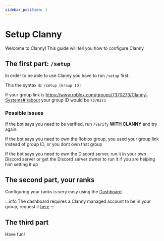 ```yaml
---
sidebar_position: 1
---
```


# Setup Clanny

Welcome to Clanny! This guide will tell you how to configure Clanny

## The first part: `/setup`

In order to be able to use Clanny you have to run `/setup` first.

This the syntax is: `/setup [Group ID]`

If your group link is https://www.roblox.com/groups/7370273/Clanny-Systems#!/about your group ID would be `7370273`

### Possible issues

If the bot says you need to be verified, run `/verify` **WITH CLANNY** and try again.

If the bot says you need to own the Roblox group, you used your group link instead of group ID, or you dont own that group

If the bot says you need to own the Discord server, run it in your own Discord server or get the Discord server owner to run it if you are helping him setting it up

## The second part, your ranks

Configuring your ranks is very easy using the [Dashboard](https://clanny-gateway.glitch.me)

:::info
The dashboard requires a Clanny managed account to be in your group, request it [here](https://www.discord.gg/wCxW92bvp7)
:::

## The third part

Have fun!
